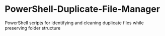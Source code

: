 # PowerShell-Duplicate-File-Manager
PowerShell scripts for identifying and cleaning duplicate files while preserving folder structure
